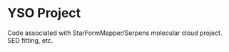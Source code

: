 # YSO Project

Code associated with StarFormMapper/Serpens molecular cloud project.  SED fitting, etc.
